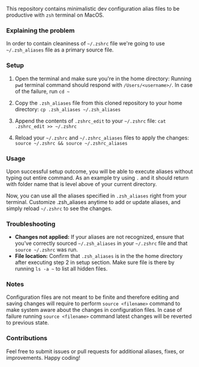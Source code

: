This repository contains minimalistic dev configuration alias files to be productive with `zsh` terminal on MacOS. 

### Explaining the problem

In order to contain cleaniness of `~/.zshrc` file we're going to use `~/.zsh_aliases` file as a primary source file.

### Setup

1. Open the terminal and make sure you're in the home directory:
    Running `pwd` terminal command should respond with `/Users/<username>/`. In case of the failure, run `cd ~`

2. Copy the `.zsh_aliases` file from this cloned repository to your home directory:
    `cp .zsh_aliases ~/.zsh_aliases`

3. Append the contents of `.zshrc_edit` to your `~/.zshrc` file:
    `cat .zshrc_edit >> ~/.zshrc`

4. Reload your `~/.zshrc` and `~/.zshrc_aliases` files to apply the changes:
    `source ~/.zshrc && source ~/.zshrc_aliases`

### Usage

Upon successful setup outcome, you will be able to execute aliases without typing out entire command. As an example try using `.` and it should return with folder name that is level above of your current directory.

Now, you can use all the aliases specified in `.zsh_aliases` right from your terminal. Customize .zsh_aliases anytime to add or update aliases, and simply reload `~/.zshrc` to see the changes.


###  Troubleshooting

- **Changes not applied:** If your aliases are not recognized, ensure that you’ve correctly sourced `~/.zsh_aliases` in your `~/.zshrc` file and that `source ~/.zshrc` was run.
- **File location:** Confirm that `.zsh_aliases` is in the the home directory after executing step 2 in setup section. Make sure file is there by running `ls -a ~` to list all hidden files.

### Notes

Configuration files are not meant to be finite and therefore editing and saving changes will require to perform `source <filename>` command to make system aware about the changes in configuration files.
In case of failure running `source <filename>` command latest changes will be reverted to previous state.

### Contributions

Feel free to submit issues or pull requests for additional aliases, fixes, or improvements. Happy coding!
